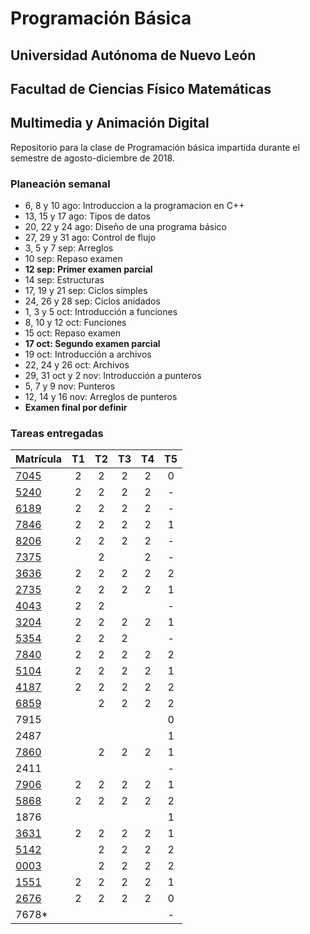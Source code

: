 # Programación Básica

## Universidad Autónoma de Nuevo León
## Facultad de Ciencias Físico Matemáticas
## Multimedia y Animación Digital

Repositorio para la clase de Programación básica impartida durante el semestre de agosto-diciembre de 2018.

### Planeación semanal

* 6, 8 y 10 ago: Introduccion a la programacion en C++
* 13, 15 y 17 ago: Tipos de datos
* 20, 22 y 24 ago: Diseño de una programa básico
* 27, 29 y 31 ago: Control de flujo
* 3, 5 y 7 sep: Arreglos
* 10 sep: Repaso examen
* **12 sep: Primer examen parcial**
* 14 sep: Estructuras
* 17, 19 y 21 sep: Ciclos simples
* 24, 26 y 28 sep: Ciclos anidados
* 1, 3 y 5 oct: Introducción a funciones
* 8, 10 y 12 oct: Funciones
* 15 oct: Repaso examen
* **17 oct: Segundo examen parcial**
* 19 oct: Introducción a archivos
* 22, 24 y 26 oct: Archivos
* 29, 31 oct y 2 nov: Introducción a punteros
* 5, 7 y 9 nov: Punteros
* 12, 14 y 16 nov: Arreglos de punteros
* **Examen final por definir**


### Tareas entregadas

| Matrícula                                                            | T1 | T2 | T3 | T4 | T5 |
|:---------------------------------------------------------------------|:--:|:--:|:--:|:--:|:--:|
| [7045](https://github.com/Geekerxd/repositorio-de-gonzalo)           | 2  | 2  | 2  | 2  | 0  |
| [5240](https://github.com/gerardobecerra1/prograbasica2do.)          | 2  | 2  | 2  | 2  | -  |
| [6189](https://github.com/Componentlime69/trabajo-PB.git)            | 2  | 2  | 2  | 2  | -  |
| [7846](https://github.com/DonatoCalvillo/prograbasica)               | 2  | 2  | 2  | 2  | 1  |
| [8206](https://github.com/FranciscoJavierCamachoAlcala/Prograbacisa) | 2  | 2  | 2  | 2  | -  |
| [7375](https://github.com/dlcastrob/Programacion-Basica)             |    | 2  |    | 2  | -  |
| [3636](https://github.com/IsaiContreras/PogramBasicT)                | 2  | 2  | 2  | 2  | 2  |
| [2735](https://github.com/JMCorreaGzz/Progra-Basica)                 | 2  | 2  | 2  | 2  | 1  |
| [4043](https://github.com/NancyCura/Programacion-Basica)             | 2  | 2  |    |    | -  |
| [3204](https://github.com/DanielGarciaMazatan/Repositorio)           | 2  | 2  | 2  | 2  | 1  |
| [5354](https://github.com/ValeriaGzan/PrograBasic)                   | 2  | 2  | 2  |    | -  |
| [7840](https://github.com/Rome1317/Programacion-Basica)              | 2  | 2  | 2  | 2  | 2  |
| [5104](https://github.com/elangeladri28/Pb-1805104)                  | 2  | 2  | 2  | 2  | 1  |
| [4187](https://github.com/AlbertoHV23/1814187)                       | 2  | 2  | 2  | 2  | 2  |
| [6859](https://github.com/AldoIbarra/PBRepositorio1736859.git)       |    | 2  | 2  | 2  | 2  |
| 7915                                                                 |    |    |    |    | 0  |
| 2487                                                                 |    |    |    |    | 1  |
| [7860](https://github.com/Angel03paredes/Programacion-basica.git)    |    | 2  | 2  | 2  | 1  |
| 2411                                                                 |    |    |    |    | -  |
| [7906](https://github.com/luciasarahi/Tarea-2)                       | 2  | 2  | 2  | 2  | 1  |
| [5868](https://github.com/AlnOsvaldo/PB-1795868)                     | 2  | 2  | 2  | 2  | 2  |
| 1876                                                                 |    |    |    |    | 1  |
| [3631](https://github.com/Diego1803631/Tareas)                       | 2  | 2  | 2  | 2  | 1  |
| [5142](https://github.com/Raycerk/Tareas)                            |    | 2  | 2  | 2  | 2  |
| [0003](https://bitbucket.org/IssaValeria/programacion/src/master/)   |    | 2  | 2  | 2  | 2  |
| [1551](https://github.com/VianeyHernandez/Tarea-3)                   | 2  | 2  | 2  | 2  | 1  |
| [2676](https://github.com/JLeonardoRM/Tareas-PB)                     | 2  | 2  | 2  | 2  | 0  |
| 7678*                                                                |    |    |    |    | -  |